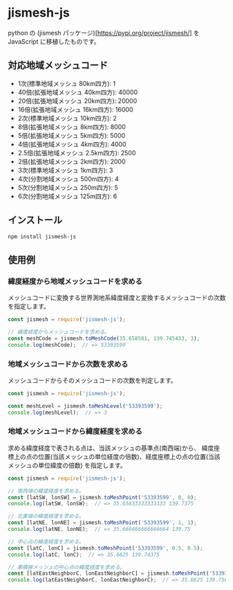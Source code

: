 jismesh-js
==========

python の (jismesh パッケージ)[https://pypi.org/project/jismesh/] を JavaScript に移植したものです。

対応地域メッシュコード
----------------------

- 1次(標準地域メッシュ 80km四方): 1
- 40倍(拡張地域メッシュ 40km四方): 40000
- 20倍(拡張地域メッシュ 20km四方): 20000
- 16倍(拡張地域メッシュ 16km四方): 16000
- 2次(標準地域メッシュ 10km四方): 2
- 8倍(拡張地域メッシュ 8km四方): 8000
- 5倍(拡張地域メッシュ 5km四方): 5000
- 4倍(拡張地域メッシュ 4km四方): 4000
- 2.5倍(拡張地域メッシュ 2.5km四方): 2500
- 2倍(拡張地域メッシュ 2km四方): 2000
- 3次(標準地域メッシュ 1km四方): 3
- 4次(分割地域メッシュ 500m四方): 4
- 5次(分割地域メッシュ 250m四方): 5
- 6次(分割地域メッシュ 125m四方): 6

インストール
------------

```bash
npm install jismesh-js
```

使用例
------

### 緯度経度から地域メッシュコードを求める

メッシュコードに変換する世界測地系緯度経度と変換するメッシュコードの次数を指定します。

```javascript
const jismesh = require('jismesh-js');

// 緯度経度からメッシュコードを求める。
const meshCode = jismesh.toMeshCode(35.658581, 139.745433, 3);
console.log(meshCode);  // => 53393599
```

### 地域メッシュコードから次数を求める

メッシュコードからそのメッシュコードの次数を判定します。

```javascript
const jismesh = require('jismesh-js');

const meshLevel = jismesh.toMeshLevel('53393599');
console.log(meshLevel);  // => 3
```

### 地域メッシュコードから緯度経度を求める

求める緯度経度で表される点は、当該メッシュの基準点(南西端)から、
緯度座標上の点の位置(当該メッシュの単位経度の倍数)、経度座標上の点の位置(当該メッシュの単位緯度の倍数)
を指定します。

```javascript
const jismesh = require('jismesh-js');

// 南西端の緯度経度を求める。
const [latSW, lonSW] = jismesh.toMeshPoint('53393599', 0, 0);
console.log(latSW, lonSW);  // => 35.65833333333333 139.7375

// 北東端の緯度経度を求める。
const [latNE, lonNE] = jismesh.toMeshPoint('53393599', 1, 1);
console.log(latNE, lonNE);  // => 35.666666666666664 139.75

// 中心点の緯度経度を求める。
const [latC, lonC] = jismesh.toMeshPoint('53393599', 0.5, 0.5);
console.log(latC, lonC);  // => 35.6625 139.74375

// 東隣接メッシュの中心点の緯度経度を求める。
const [latEastNeighborC, lonEastNeighborC] = jismesh.toMeshPoint('53393599', 0.5, 1.5);
console.log(latEastNeighborC, lonEastNeighborC);  // => 35.6625 139.75625000000002
```
